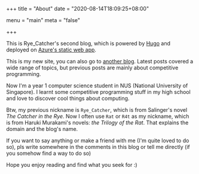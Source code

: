 +++
title = "About"
date = "2020-08-14T18:09:25+08:00"

menu = "main"
meta = "false"

+++

This is Rye_Catcher's second blog, which is powered by [Hugo](https://gohugo.io/) and deployed on [Azure's static web app](https://azure.microsoft.com/en-us/services/app-service/static/).

This is my new site, you can also go to [another blog](https://rye-catcher.github.io/). Latest posts covered a wide range of topics, but previous posts are mainly about competitive programming.

Now I'm a year 1 computer science student in NUS (National University of Singapore). I learnt some competitive programming stuff in my high school and love to discover cool things about computing.

Btw, my previous nickname is `Rye_Catcher`, which is from Salinger's novel _The Catcher in the Rye_.  Now I often use `Rat` or `R4t`  as my nickname, which is from Haruki Murakami's novels: _the Trilogy of the Rat_. That explains the domain and the blog's name.

If you want to say anything or make a friend with me (I'm quite loved to do so), pls write somewhere in the comments in this blog or tell me directly (if you somehow find a way to do so)

Hope you enjoy reading and find what you seek for :) 

